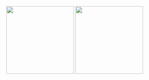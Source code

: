 <div>
  <a href="https://github.com/npedrohh"></a>
  <img height="180px" align="center" src="https://github-readme-stats.vercel.app/api?username=npedrohh&count_private-true&show_icons=true&theme=dark&include_all_commits=true&locale=pt-br"/>
  <img height="180px" align="center" src="https://github-readme-stats.vercel.app/api/top-langs/?username=npedrohh&theme=dark&layout=compact&locale=pt-br&size_weight=0.1&count_weight=2"/>
</div>
